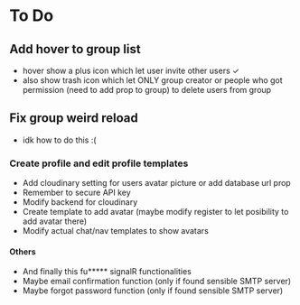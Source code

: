 # To Do

## Add hover to group list
- hover show a plus icon which let user invite other users &check;
- also show trash icon which let ONLY group creator or people who got permission (need to add prop to group) to delete users from group

## Fix group weird reload
- idk how to do this :(

### Create profile and edit profile templates
- Add cloudinary setting for users avatar picture or add database url prop
- Remember to secure API key
- Modify backend for cloudinary
- Create template to add avatar (maybe modify register to let posibility to add avatar there)
- Modify actual chat/nav templates to show avatars

#### Others
- And finally this fu***** signalR functionalities
- Maybe email confirmation function (only if found sensible SMTP server)
- Maybe forgot password function (only if found sensible SMTP server)